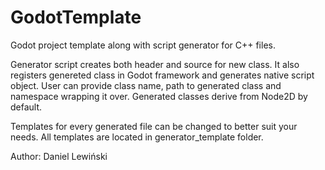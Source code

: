 # GodotTemplate
Godot project template along with script generator for C++ files.

Generator script creates both header and source for new class. It also registers genereted class in Godot framework and generates native script object.
User can provide class name, path to generated class and namespace wrapping it over. Generated classes derive from Node2D by default.

Templates for every generated file can be changed to better suit your needs. All templates are located in generator_template folder.

Author: Daniel Lewiński
